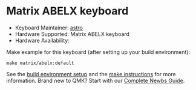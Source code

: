 # Matrix ABELX keyboard

* Keyboard Maintainer: [astro](https://github.com/yulei)
* Hardware Supported: Matrix ABELX keyboard
* Hardware Availability: 

Make example for this keyboard (after setting up your build environment):

    make matrix/abelx:default

See the [build environment setup](https://docs.qmk.fm/#/getting_started_build_tools) and the [make instructions](https://docs.qmk.fm/#/getting_started_make_guide) for more information. Brand new to QMK? Start with our [Complete Newbs Guide](https://docs.qmk.fm/#/newbs).
